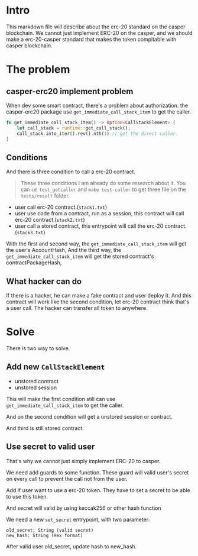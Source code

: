 # Intro

This markdown file will describe about the erc-20 standard on the casper blockchain. We cannot just implement ERC-20 on the casper, and we should make a erc-20-casper standard that makes the token compitable with casper blockchain.

# The problem

## casper-erc20 implement problem

When dev some smart contract, there's a problem about authorization.
the casper-erc20 package use `get_immediate_call_stack_item` to get the caller.

```rust
fn get_immediate_call_stack_item() -> Option<CallStackElement> {
    let call_stack = runtime::get_call_stack();
    call_stack.into_iter().rev().nth(1) // get the direct caller.
}
```

## Conditions

And there is three condition to call a erc-20 contract.

> These three conditions I am already do some research about it.
> You can `cd test_getcaller` and `make test-caller` to get three file on the `tests/result` folder.

- user call erc-20 contract.(`stack1.txt`)
- user use code from a contract, run as a session, this contract will call erc-20 contract.(`stack2.txt`)
- user call a stored contract, this entrypoint will call the erc-20 contract.(`stack3.txt`)

With the first and second way, the `get_immediate_call_stack_item` will get the user's AccountHash,
And the third way, the `get_immediate_call_stack_item` will get the stored contract's contractPackageHash,

## What hacker can do

If there is a hacker, he can make a fake contract and user deploy it. And this contract will work like the second condition, let erc-20 contract think that's a user call. The hacker can transfer all token to anywhere.

# Solve

There is two way to solve.

## Add new `CallStackElement`

- unstored contract
- unstored session

This will make the first condition still can use `get_immediate_call_stack_item` to get the caller.

And on the second condition will get a unstored session or contract.

And third is still stored contract.

## Use secret to valid user

That's why we cannot just simply implement ERC-20 to casper.

We need add guards to some function. These guard will valid user's secret on every call to prevent the call not from the user.

Add if user want to use a erc-20 token. They have to set a secret to be able to use this token.

And secret will valid by using keccak256 or other hash function

We need a new `set_secret` entrypoint, with two parameter:

```
old_secret: String (valid secret)
new_hash: String (Hex format)
```

After valid user old_secret, update hash to new_hash.
